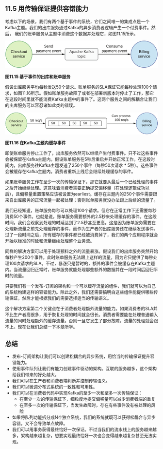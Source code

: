 ## 11.5 用传输保证提供容错能力

考虑以下的场景，我们有两个基于事件的系统，它们之间唯一的集成点是一个Kafka主题。我们的出库服务通过Kafka的异步消费者逻辑产生一个付费事件。然后， 我们的账单服务从主题中消费这个数据并处理它，如图11.15所示。

![11.15](11-15.svg)

**图11.15 基于事件的出库和账单服务**

假设出库服务平均每秒发送50个请求。账单服务的SLA保证它能每秒处理100个请求，如图11.16所示。假如账单服务故障了或者在部署新版本时停止了工作，那它在这段时间里就不能消费Kafka主题中的事件了。这两个服务之间的解耦合让我们的出库服务可以容忍诸如此类的错误。

![11.16](11-16.svg)

**图11.16 在Kafka主题内缓存事件**

即使账单服务停止工作了，出库服务依然可以继续产生付费事件。只不过这些事件会被保留在Kafka主题内。假设账单服务在5秒后重启并开始正常工作。在这段时间内，出库服务往Kafka主题发送了250个事件（每秒50次请求 * 5秒）。这些事件会被缓存在Kafka主题内。消费者重新上线后会继续处理缓存的事件。

如果账单服务工作在至少一次的传输保证下，那它就要从最后一个已经处理的事件之后开始继续处理。这意味着消费者需要正确提交偏移量（在处理逻辑成功以后），且偏移量重置策略应该被设置为earliest。缓存在主题内的250个事件需要跟来自出库服务的正常流量一起被处理；否则账单服务就没办法跟上后续的流量了。

我们已经知道，账单服务每秒可以处理100个请求。但它在正常工作下还需要每秒消费50个事件。也就是说，账单服务需要额外的2.5秒来处理缓存的事件。在这段时间，我们会观察到处理的时延达到了2.5秒甚至更高。这是因为账单服务需要在处理新流量之前先处理缓存的事件，而作为生产者的出库服务还在继续发送事件。过了一段时间之后，所有缓存的事件都已经被消费掉了，我们的两个应用程序就会开始以标准的时延和流量继续处理整个业务流。

同样的解决方案可以用于处理预料之外的流量暴涨。假设我们的出库服务突然开始每秒产生200个事件。此时账单服务无法跟上这样的流量，因为它只提供了每秒处理100次请求的SLA。不过，暴涨只是暂时的，额外的事件会被缓存在Kafka主题内。当流量回归正常时，账单服务就能处理那些额外的数据并在一段时间后回归平时的流量。

只要我们有一个发布-订阅的架构和一个可以缓存流量的组件，我们就可以为自己的系统构建这样的容错能力。除此之外，我们还需要搞明白这些组件能提供哪些传输保证。然后才能根据我们的需要选择适当的传输语义。

这个解决方案第二个关键点在于消费者处理额外流量的能力。如果消费者的SLA并不比生产者高很多，用于恢复处理的时间就会很长。消费者需要能在处理普通输入流量的同时处理额外的缓存流量。否则一旦它发生了部分故障，流量的处理就会跟不上。现在让我们总结一下本章所学。


## 总结

* 发布-订阅架构让我们可以创建松耦合的异步系统，用恰当的传输保证提升容错能力。
* 使用事件队列让我们有能力创建事件驱动的架构。互联的服务越多，这个架构给我们带来的好处越大。
* 我们可以在生产者和消费者端判断并控制传输语义。
* 我们可以微调分布式系统的一致性和可用性。
* 我们可以在消费者代码中实现Kafka的至少一次和至多一次传输保证：
    * 在至少一次的传输保证下，细粒度地提交偏移量可以减少消费者端的重复
    * 在至多一次的传输保证下，当发生故障时，存在有些事件没有被处理的风险
* 如果将队列功能拆分成N个独立系统，我们的系统就既可以获得松耦合与异步容错，又不会导致单点故障。
* 我们可以用事务获得最终恰好一次保证。不过当我们的流水线上的服务越来越多，架构越来越复杂，想要实现最终恰好一次也会变得越来越复杂甚至无法实现。